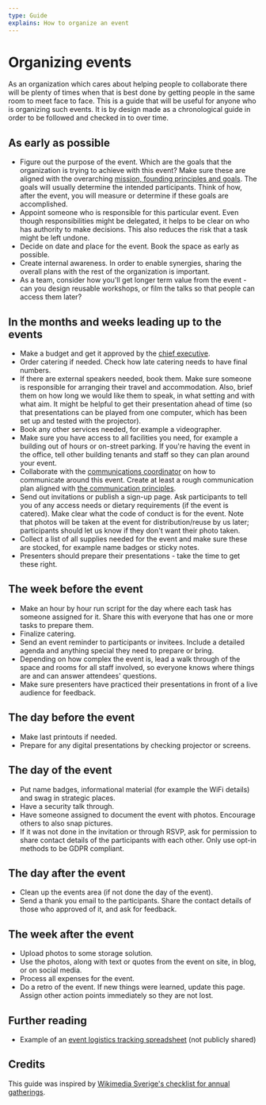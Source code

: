 ```yaml
---
type: Guide
explains: How to organize an event
---
```


# Organizing events

As an organization which cares about helping people to collaborate there will be plenty of times when that is best done by getting people in the same room to meet face to face. This is a guide that will be useful for anyone who is organizing such events. It is by design made as a chronological guide in order to be followed and checked in to over time.

## As early as possible

* Figure out the purpose of the event. Which are the goals that the organization is trying to achieve with this event? Make sure these are aligned with the overarching [mission, founding principles and goals](../../organization/mission.md). The goals will usually determine the intended participants. Think of how, after the event, you will measure or determine if these goals are accomplished.
* Appoint someone who is responsible for this particular event. Even though responsibilities might be delegated, it helps to be clear on who has authority to make decisions. This also reduces the risk that a task might be left undone.
* Decide on date and place for the event. Book the space as early as possible.
* Create internal awareness. In order to enable synergies, sharing the overall plans with the rest of the organization is important.
* As a team, consider how you'll get longer term value from the event - can you design reusable workshops, or film the talks so that people can access them later?

## In the months and weeks leading up to the events

* Make a budget and get it approved by the [chief executive](../../organization/staff.md#chief).
* Order catering if needed. Check how late catering needs to have final numbers.
* If there are external speakers needed, book them. Make sure someone is responsible for arranging their travel and accommodation. Also, brief them on how long we would like them to speak, in what setting and with what aim. It might be helpful to get their presentation ahead of time (so that presentations can be played from one computer, which has been set up and tested with the projector).
* Book any other services needed, for example a videographer.
* Make sure you have access to all facilities you need, for example a building out of hours or on-street parking. If you're having the event in the office, tell other building tenants and staff so they can plan around your event.
* Collaborate with the [communications coordinator](../../organization/staff.md#coordinator) on how to communicate around this event. Create at least a rough communication plan aligned with [the communication principles](../communication/communication-principles.md).
* Send out invitations or publish a sign-up page. Ask participants to tell you of any access needs or dietary requirements (if the event is catered). Make clear what the code of conduct is for the event. Note that photos will be taken at the event for distribution/reuse by us later; participants should let us know if they don't want their photo taken.
* Collect a list of all supplies needed for the event and make sure these are stocked, for example name badges or sticky notes.
* Presenters should prepare their presentations - take the time to get these right.

## The week before the event

* Make an hour by hour run script for the day where each task has someone assigned for it. Share this with everyone that has one or more tasks to prepare them.
* Finalize catering.
* Send an event reminder to participants or invitees. Include a detailed agenda and anything special they need to prepare or bring.
* Depending on how complex the event is, lead a walk through of the space and rooms for all staff involved, so everyone knows where things are and can answer attendees' questions.
* Make sure presenters have practiced their presentations in front of a live audience for feedback.

## The day before the event

* Make last printouts if needed.
* Prepare for any digital presentations by checking projector or screens.

## The day of the event

* Put name badges, informational material (for example the WiFi details) and swag in strategic places.
* Have a security talk through.
* Have someone assigned to document the event with photos. Encourage others to also snap pictures.
* If it was not done in the invitation or through RSVP, ask for permission to share contact details of the participants with each other. Only use opt-in methods to be GDPR compliant.

## The day after the event

* Clean up the events area (if not done the day of the event).
* Send a thank you email to the participants. Share the contact details of those who approved of it, and ask for feedback.

## The week after the event

* Upload photos to some storage solution.
* Use the photos, along with text or quotes from the event on site, in blog, or on social media.
* Process all expenses for the event.
* Do a retro of the event. If new things were learned, update this page. Assign other action points immediately so they are not lost.

## Further reading

* Example of an [event logistics tracking spreadsheet](https://docs.google.com/spreadsheets/d/1l5-DuHCEq4cSF01vkUpZb806to-sqQ3BDcy2IAPpSMg/edit#gid=0) (not publicly shared)

## Credits

This guide was inspired by [Wikimedia Sverige's checklist for annual gatherings](https://se.wikimedia.org/wiki/Checklista_för_årsmöte).
